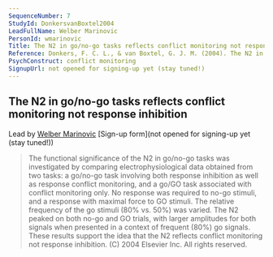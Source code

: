 ```yaml
---
SequenceNumber: 7
StudyId: DonkersvanBoxtel2004
LeadFullName: Welber Marinovic
PersonId: wmarinovic
Title: The N2 in go/no-go tasks reflects conflict monitoring not response inhibition
Reference: Donkers, F. C. L., & van Boxtel, G. J. M. (2004). The N2 in go/no-go tasks reflects conflict monitoring not response inhibition. Brain and Cognition, 56(2), 165–176. https://doi.org/10.1016/j.bandc.2004.04.005
PsychConstruct: conflict monitoring
SignupUrl: not opened for signing-up yet (stay tuned!)
---
```



## <a name="DonkersvanBoxtel2004"> The N2 in go/no-go tasks reflects conflict monitoring not response inhibition


Lead by [Welber Marinovic](/people/#wmarinovic)
[Sign-up form](not opened for signing-up yet (stay tuned!))

> The functional significance of the N2 in go/no-go tasks was investigated by comparing electrophysiological data obtained from two tasks: a go/no-go task involving both response inhibition as well as response conflict monitoring, and a go/GO task associated with conflict monitoring only. No response was required to no-go stimuli, and a response with maximal force to GO stimuli. The relative frequency of the go stimuli (80% vs. 50%) was varied. The N2 peaked on both no-go and GO trials, with larger amplitudes for both signals when presented in a context of frequent (80%) go signals. These results support the idea that the N2 reflects conflict monitoring not response inhibition. (C) 2004 Elsevier Inc. All rights reserved.